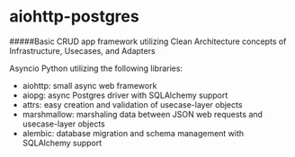 # aiohttp-postgres
#####Basic CRUD app framework utilizing Clean Architecture concepts of Infrastructure, Usecases, and Adapters

Asyncio Python utilizing the following libraries:
* aiohttp: small async web framework
* aiopg: async Postgres driver with SQLAlchemy support
* attrs: easy creation and validation of usecase-layer objects
* marshmallow: marshaling data between JSON web requests and usecase-layer objects
* alembic: database migration and schema management with SQLAlchemy support
 